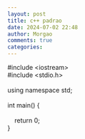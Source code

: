 ```yaml
---
layout: post
title: c++ padrao
date: 2024-07-02 22:48
author: Morgao
comments: true
categories: 
---
```

#include &lt;iostream&gt;<br />#include &lt;stdio.h&gt;<br /><br />using namespace std;<br /><br />int main() {<br />&nbsp;&nbsp;&nbsp; <br />&nbsp;&nbsp;&nbsp; return 0;<br />}
